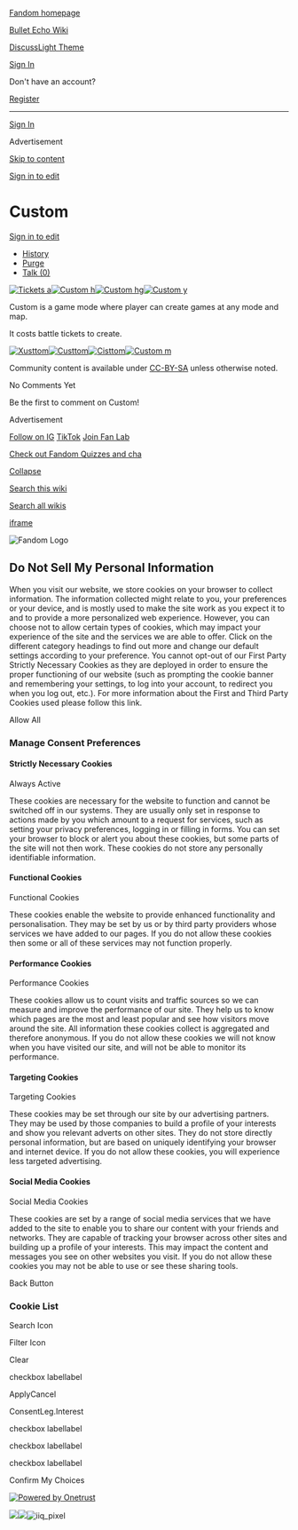 [Fandom homepage](https://www.fandom.com/)

[Bullet Echo Wiki](https://bullet-echo.fandom.com/)

[Discuss](https://bullet-echo.fandom.com/f "Discuss")[Light Theme](https://bullet-echo.fandom.com/wiki/Custom# "Light Theme")

[Sign In](https://auth.fandom.com/signin?source=mw&redirect=https%3A%2F%2Fbullet-echo.fandom.com%2Fwiki%2FCustom)

Don't have an account?

[Register](https://auth.fandom.com/register?source=mw&redirect=https%3A%2F%2Fbullet-echo.fandom.com%2Fwiki%2FCustom)

* * *

[Sign In](https://auth.fandom.com/signin?source=mw&redirect=https%3A%2F%2Fbullet-echo.fandom.com%2Fwiki%2FCustom)

Advertisement

[Skip to content](https://bullet-echo.fandom.com/wiki/Custom#page-header)

[Sign in to edit](https://auth.fandom.com/signin?redirect=https%3A%2F%2Fbullet-echo.fandom.com%2Fwiki%2FCustom%3Fveaction%3Dedit&uselang=en)

# Custom

[Sign in to edit](https://auth.fandom.com/signin?redirect=https%3A%2F%2Fbullet-echo.fandom.com%2Fwiki%2FCustom%3Fveaction%3Dedit&uselang=en)

- [History](https://bullet-echo.fandom.com/wiki/Custom?action=history)
- [Purge](https://bullet-echo.fandom.com/wiki/Custom?action=purge)
- [Talk (0)](https://bullet-echo.fandom.com/wiki/Talk:Custom?action=edit&redlink=1)

[![Tickets a](https://static.wikia.nocookie.net/bullet-echo/images/6/63/Tickets_a.png/revision/latest?cb=20240907143903)](https://static.wikia.nocookie.net/bullet-echo/images/6/63/Tickets_a.png/revision/latest?cb=20240907143903)[![Custom h](https://static.wikia.nocookie.net/bullet-echo/images/4/43/Custom_h.jpg/revision/latest?cb=20240907143904)](https://static.wikia.nocookie.net/bullet-echo/images/4/43/Custom_h.jpg/revision/latest?cb=20240907143904)[![Custom hg](https://static.wikia.nocookie.net/bullet-echo/images/5/5b/Custom_hg.jpg/revision/latest?cb=20240907143905)](https://static.wikia.nocookie.net/bullet-echo/images/5/5b/Custom_hg.jpg/revision/latest?cb=20240907143905)[![Custom y](https://static.wikia.nocookie.net/bullet-echo/images/e/e2/Custom_y.jpg/revision/latest?cb=20240907143905)](https://static.wikia.nocookie.net/bullet-echo/images/e/e2/Custom_y.jpg/revision/latest?cb=20240907143905)

Custom is a game mode where player can create games at any mode and map.

It costs battle tickets to create.

[![Xusttom](https://static.wikia.nocookie.net/bullet-echo/images/4/4c/Xusttom.png/revision/latest?cb=20240907143748)](https://static.wikia.nocookie.net/bullet-echo/images/4/4c/Xusttom.png/revision/latest?cb=20240907143748)[![Custtom](https://static.wikia.nocookie.net/bullet-echo/images/0/00/Custtom.jpg/revision/latest?cb=20240907143748)](https://static.wikia.nocookie.net/bullet-echo/images/0/00/Custtom.jpg/revision/latest?cb=20240907143748)[![Cisttom](https://static.wikia.nocookie.net/bullet-echo/images/2/29/Cisttom.jpg/revision/latest?cb=20240907143748)](https://static.wikia.nocookie.net/bullet-echo/images/2/29/Cisttom.jpg/revision/latest?cb=20240907143748)[![Custom m](https://static.wikia.nocookie.net/bullet-echo/images/2/23/Custom_m.png/revision/latest?cb=20240907143754)](https://static.wikia.nocookie.net/bullet-echo/images/2/23/Custom_m.png/revision/latest?cb=20240907143754)

Community content is available under [CC-BY-SA](https://www.fandom.com/licensing) unless otherwise noted.

No Comments Yet

Be the first to comment on Custom!

Advertisement

[Follow on IG](https://bit.ly/FandomIG) [TikTok](https://bit.ly/TikTokFandom) [Join Fan Lab](https://bit.ly/FanLabWikiBar)

[Check out Fandom Quizzes and cha](https://bit.ly/WBTrivia2)

[Collapse](https://bullet-echo.fandom.com/wiki/Custom# "Collapse")

[Search this wiki](https://bullet-echo.fandom.com/wiki/Special:Search?scope=internal&query=&h=1&isFromHighlightActions=on)

[Search all wikis](https://bullet-echo.fandom.com/wiki/Special:Search?scope=cross-wiki&query=&h=1&isFromHighlightActions=on)

[iframe](https://www.fandom.com/silver-surfer.html)

![Fandom Logo](https://cdn.cookielaw.org/logos/67a90ba4-3081-4d74-98ab-8ed228a512fa/dea70a1b-c82d-4fe0-86ff-5e164b0a6022/60784ed6-408d-422b-8b03-9345c2d1683e/Fandom_logo_2021_lockup_1.png)

## Do Not Sell My Personal Information

When you visit our website, we store cookies on your browser to collect information. The information collected might relate to you, your preferences or your device, and is mostly used to make the site work as you expect it to and to provide a more personalized web experience. However, you can choose not to allow certain types of cookies, which may impact your experience of the site and the services we are able to offer. Click on the different category headings to find out more and change our default settings according to your preference. You cannot opt-out of our First Party Strictly Necessary Cookies as they are deployed in order to ensure the proper functioning of our website (such as prompting the cookie banner and remembering your settings, to log into your account, to redirect you when you log out, etc.). For more information about the First and Third Party Cookies used please follow this link.

Allow All

### Manage Consent Preferences

#### Strictly Necessary Cookies

Always Active

These cookies are necessary for the website to function and cannot be switched off in our systems. They are usually only set in response to actions made by you which amount to a request for services, such as setting your privacy preferences, logging in or filling in forms. You can set your browser to block or alert you about these cookies, but some parts of the site will not then work. These cookies do not store any personally identifiable information.

#### Functional Cookies

Functional Cookies

These cookies enable the website to provide enhanced functionality and personalisation. They may be set by us or by third party providers whose services we have added to our pages. If you do not allow these cookies then some or all of these services may not function properly.

#### Performance Cookies

Performance Cookies

These cookies allow us to count visits and traffic sources so we can measure and improve the performance of our site. They help us to know which pages are the most and least popular and see how visitors move around the site. All information these cookies collect is aggregated and therefore anonymous. If you do not allow these cookies we will not know when you have visited our site, and will not be able to monitor its performance.

#### Targeting Cookies

Targeting Cookies

These cookies may be set through our site by our advertising partners. They may be used by those companies to build a profile of your interests and show you relevant adverts on other sites. They do not store directly personal information, but are based on uniquely identifying your browser and internet device. If you do not allow these cookies, you will experience less targeted advertising.

#### Social Media Cookies

Social Media Cookies

These cookies are set by a range of social media services that we have added to the site to enable you to share our content with your friends and networks. They are capable of tracking your browser across other sites and building up a profile of your interests. This may impact the content and messages you see on other websites you visit. If you do not allow these cookies you may not be able to use or see these sharing tools.

Back Button

### Cookie List

Search Icon

Filter Icon

Clear

checkbox labellabel

ApplyCancel

ConsentLeg.Interest

checkbox labellabel

checkbox labellabel

checkbox labellabel

Confirm My Choices

[![Powered by Onetrust](https://cdn.cookielaw.org/logos/static/powered_by_logo.svg)](https://www.onetrust.com/products/cookie-consent/)

![](https://idsync.rlcdn.com/712315.gif?partner_uid=301e66ef-c84c-46bd-b7e2-6e45824589e0)![](https://pixel.tapad.com/idsync/ex/receive?partner_id=3442&partner_device_id=301e66ef-c84c-46bd-b7e2-6e45824589e0&partner_url=https://services.fandom.com/identity-storage/external/experian/receiveid/e183a4a9-d040-44a4-9364-fa71a34b4025?id=${TA_DEVICE_ID}&partner=TAPAD)![iiq_pixel](https://sync.intentiq.com/profiles_engine/ProfilesEngineServlet?at=20&mi=10&secure=1&dpi=1187275693&iiqidtype=2&iiqpcid=25d55304-1219-5c28-bfba-feb6697397dd&iiqpciddate=1745205130660&tsrnd=509_1745205130685&vrref=fandom.com&jsver=6.07&dw=1280&dh=1024&dpr=1&lan=en-US&testPercentage=97&testGroup=A&uh=%7B%220%22%3A%22%5C%22Google%20Chrome%5C%22%3Bv%3D%5C%22135%5C%22%2C%20%5C%22Not-A.Brand%5C%22%3Bv%3D%5C%228%5C%22%2C%20%5C%22Chromium%5C%22%3Bv%3D%5C%22135%5C%22%22%2C%221%22%3A%22%3F0%22%2C%222%22%3A%22%5C%22Linux%20x86_64%5C%22%22%2C%223%22%3A%22%5C%22x86%5C%22%22%2C%224%22%3A%22%5C%2264%5C%22%22%2C%226%22%3A%22%5C%226.6.72%5C%22%22%2C%227%22%3A%22%3F0%22%2C%228%22%3A%22%5C%22Google%20Chrome%5C%22%3Bv%3D%5C%22135.0.7049.95%5C%22%2C%20%5C%22Not-A.Brand%5C%22%3Bv%3D%5C%228.0.0.0%5C%22%2C%20%5C%22Chromium%5C%22%3Bv%3D%5C%22135.0.7049.95%5C%22%22%7D&gdpr=0)